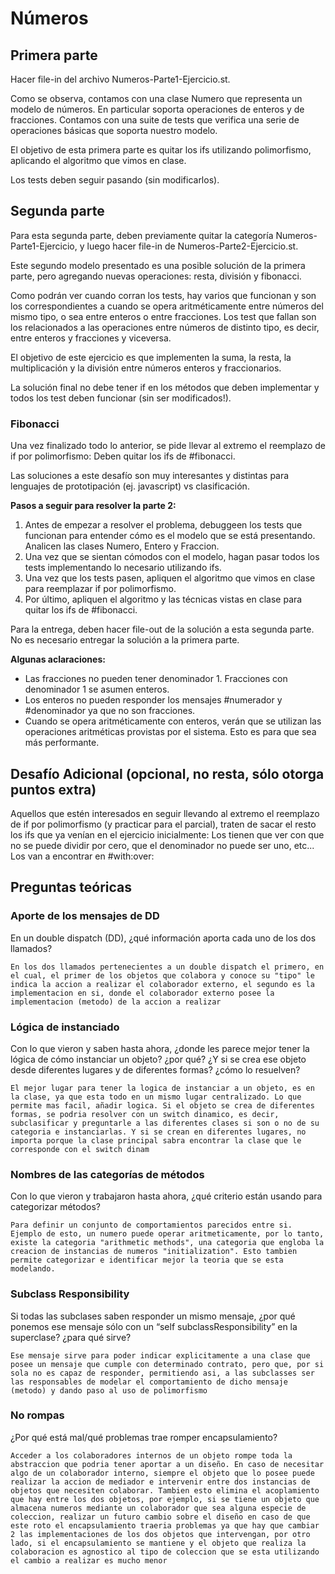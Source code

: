 # Números

## Primera parte

Hacer file-in del archivo Numeros-Parte1-Ejercicio.st.

Como se observa, contamos con una clase Numero que representa un modelo de números. En particular soporta operaciones de enteros y de fracciones.
Contamos con una suite de tests que verifica una serie de operaciones básicas que soporta nuestro modelo.

El objetivo de esta primera parte es quitar los ifs utilizando polimorfismo, aplicando el algoritmo que vimos en clase. 

Los tests deben seguir pasando (sin modificarlos).

## Segunda parte

Para esta segunda parte, deben previamente quitar la categoría Numeros-Parte1-Ejercicio, y luego hacer file-in de Numeros-Parte2-Ejercicio.st.

Este segundo modelo presentado es una posible solución de la primera parte, pero agregando nuevas operaciones: resta, división y fibonacci.

Como podrán ver cuando corran los tests, hay varios que funcionan y son los correspondientes a cuando se opera aritméticamente entre números del mismo tipo, o sea entre enteros o entre fracciones. Los test que fallan son los relacionados a las operaciones entre números de distinto tipo, es decir, entre enteros y fracciones y viceversa.

El objetivo de este ejercicio es que implementen la suma, la resta, la multiplicación y la división entre números enteros y fraccionarios.

La solución final no debe tener if en los métodos que deben implementar y todos los test deben funcionar (sin ser modificados!).

### Fibonacci

Una vez finalizado todo lo anterior, se pide llevar al extremo el reemplazo de if por polimorfismo: Deben quitar los ifs de #fibonacci. 

Las soluciones a este desafío son muy interesantes y distintas para lenguajes de prototipación (ej. javascript) vs clasificación.

**Pasos a seguir para resolver la parte 2:**

1. Antes de empezar a resolver el problema, debuggeen los tests que funcionan para entender cómo es el modelo que se está presentando. Analicen las clases Numero, Entero y Fraccion.
2. Una vez que se sientan cómodos con el modelo, hagan pasar todos los tests implementando lo necesario utilizando ifs. 
3. Una vez que los tests pasen, apliquen el algoritmo que vimos en clase para reemplazar if por polimorfismo.
4. Por último, apliquen el algoritmo y las técnicas vistas en clase para quitar los ifs de #fibonacci.

Para la entrega, deben hacer file-out de la solución a esta segunda parte. No es necesario entregar la solución a la primera parte.

**Algunas aclaraciones:**

- Las fracciones no pueden tener denominador 1. Fracciones con denominador 1 se asumen enteros.
- Los enteros no pueden responder los mensajes #numerador y #denominador ya que no son fracciones.
- Cuando se opera aritméticamente con enteros, verán que se utilizan las operaciones aritméticas provistas por el sistema. Esto es para que sea más performante.

## Desafío Adicional (opcional, no resta, sólo otorga puntos extra)

Aquellos que estén interesados en seguir llevando al extremo el reemplazo de if por polimorfismo (y practicar para el parcial), traten de sacar el resto los ifs que ya venían en el ejercicio inicialmente: Los tienen que ver con que no se puede dividir por cero, que el denominador no puede ser uno, etc... Los van a encontrar en #with:over:


## Preguntas teóricas

### Aporte de los mensajes de DD
En un double dispatch (DD), ¿qué información aporta cada uno de los dos llamados?

```
En los dos llamados pertenecientes a un double dispatch el primero, en el cual, el primer de los objetos que colabora y conoce su "tipo" le indica la accion a realizar el colaborador externo, el segundo es la implementacion en si, donde el colaborador externo posee la implementacion (metodo) de la accion a realizar 
```

### Lógica de instanciado
Con lo que vieron y saben hasta ahora, ¿donde les parece mejor tener la lógica de cómo instanciar un objeto? ¿por qué? ¿Y si se crea ese objeto desde diferentes lugares y de diferentes formas? ¿cómo lo resuelven?

```
El mejor lugar para tener la logica de instanciar a un objeto, es en la clase, ya que esta todo en un mismo lugar centralizado. Lo que permite mas facil, añadir logica. Si el objeto se crea de diferentes formas, se podria resolver con un switch dinamico, es decir, subclasificar y preguntarle a las diferentes clases si son o no de su categoria e instanciarlas. Y si se crean en diferentes lugares, no importa porque la clase principal sabra encontrar la clase que le corresponde con el switch dinam
```

### Nombres de las categorías de métodos
Con lo que vieron y trabajaron hasta ahora, ¿qué criterio están usando para categorizar métodos?

```
Para definir un conjunto de comportamientos parecidos entre si. Ejemplo de esto, un numero puede operar aritmeticamente, por lo tanto, existe la categoria "arithmetic methods", una categoria que engloba la creacion de instancias de numeros "initialization". Esto tambien permite categorizar e identificar mejor la teoria que se esta modelando.   
```

### Subclass Responsibility
Si todas las subclases saben responder un mismo mensaje, ¿por qué ponemos ese mensaje sólo con un “self subclassResponsibility” en la superclase? ¿para qué sirve?

```
Ese mensaje sirve para poder indicar explicitamente a una clase que posee un mensaje que cumple con determinado contrato, pero que, por si sola no es capaz de responder, permitiendo asi, a las subclasses ser las responsables de modelar el comportamiento de dicho mensaje (metodo) y dando paso al uso de polimorfismo 
```

### No rompas
¿Por qué está mal/qué problemas trae romper encapsulamiento?
```
Acceder a los colaboradores internos de un objeto rompe toda la abstraccion que podria tener aportar a un diseño. En caso de necesitar algo de un colaborador interno, siempre el objeto que lo posee puede realizar la accion de mediador e intervenir entre dos instancias de objetos que necesiten colaborar. Tambien esto elimina el acoplamiento que hay entre los dos objetos, por ejemplo, si se tiene un objeto que almacena numeros mediante un colaborador que sea alguna especie de coleccion, realizar un futuro cambio sobre el diseño en caso de que este roto el encapsulamiento traeria problemas ya que hay que cambiar 2 las implementaciones de los dos objetos que intervengan, por otro lado, si el encapsulamiento se mantiene y el objeto que realiza la colaboracion es agnostico al tipo de coleccion que se esta utilizando el cambio a realizar es mucho menor 
```
